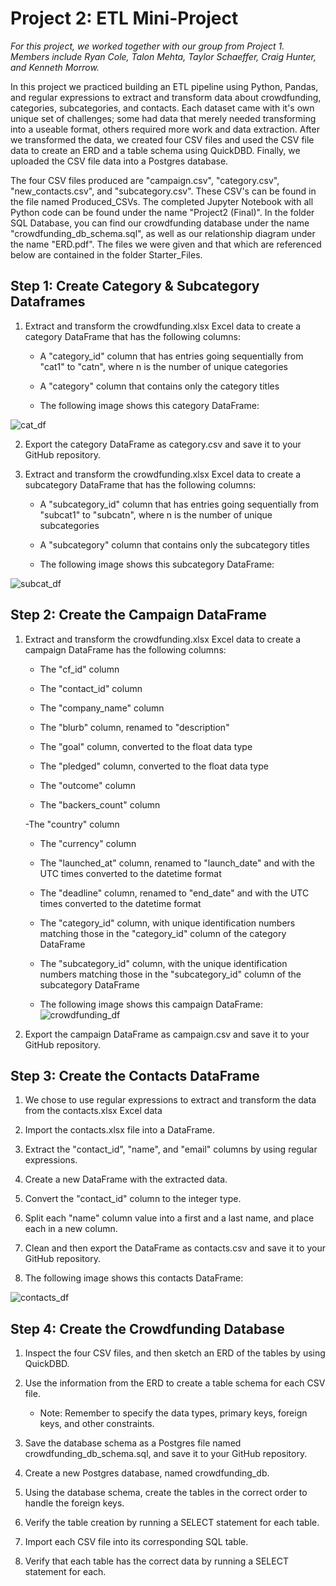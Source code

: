 #  **Project 2: ETL Mini-Project**
*For this project, we worked together with our group from Project 1. Members include Ryan Cole, Talon Mehta, Taylor Schaeffer, Craig Hunter, and Kenneth Morrow.*

In this project we practiced building an ETL pipeline using Python, Pandas, and regular expressions to extract and transform data about crowdfunding, categories, subcategories, and contacts. Each dataset came with it's own unique set of challenges; some had data that merely needed transforming into a useable format, others required more work and data extraction. After we transformed the data, we created four CSV files and used the CSV file data to create an ERD and a table schema using QuickDBD. Finally, we uploaded the CSV file data into a Postgres database.

The four CSV files produced are "campaign.csv", "category.csv", "new_contacts.csv", and "subcategory.csv". These CSV's can be found in the file named Produced_CSVs. The completed Jupyter Notebook with all Python code can be found under the name "Project2 (Final)". In the folder SQL Database, you can find our crowdfunding database under the name "crowdfunding_db_schema.sql", as well as our relationship diagram under the name "ERD.pdf". The files we were given and that which are referenced below are contained in the folder Starter_Files. 

##  **Step 1: Create Category & Subcategory Dataframes**
1. Extract and transform the crowdfunding.xlsx Excel data to create a category DataFrame that has the following columns:

	- A "category_id" column that has entries going sequentially from "cat1" to "catn", where n is the number of 	unique categories

	- A "category" column that contains only the category titles

	- The following image shows this category DataFrame:

![cat_df](https://github.com/taschaef/Crowdfunding_ETL/assets/124079708/ea77effb-5103-4913-ac8c-79512fe03651)



2. Export the category DataFrame as category.csv and save it to your GitHub repository.

3. Extract and transform the crowdfunding.xlsx Excel data to create a subcategory DataFrame that has the following columns:

	- A "subcategory_id" column that has entries going sequentially from "subcat1" to "subcatn", where n is the 	number of unique subcategories

	- A "subcategory" column that contains only the subcategory titles

	- The following image shows this subcategory DataFrame:

![subcat_df](https://github.com/taschaef/Crowdfunding_ETL/assets/124079708/7502a712-3f6c-4c7a-8eea-7613de4d5ac3)




##  **Step 2: Create the Campaign DataFrame**

1. Extract and transform the crowdfunding.xlsx Excel data to create a campaign DataFrame has the following columns:

	- The "cf_id" column

	- The "contact_id" column

	- The "company_name" column

	- The "blurb" column, renamed to "description"

	- The "goal" column, converted to the float data type

	- The "pledged" column, converted to the float data type

	- The "outcome" column

	- The "backers_count" column

	 -The "country" column

	- The "currency" column

	- The "launched_at" column, renamed to "launch_date" and with the UTC times converted to the datetime format

	- The "deadline" column, renamed to "end_date" and with the UTC times converted to the datetime format

	- The "category_id" column, with unique identification numbers matching those in the "category_id" column of 	the category DataFrame

	- The "subcategory_id" column, with the unique identification numbers matching those in the "subcategory_id" 	column of the subcategory DataFrame

	- The following image shows this campaign DataFrame:
  ![crowdfunding_df](https://github.com/taschaef/Crowdfunding_ETL/assets/124079708/18b4eeab-f2a5-4a90-8ba7-9d1837ccba16)

  

2. Export the campaign DataFrame as campaign.csv and save it to your GitHub repository.


## **Step 3: Create the Contacts DataFrame**

1. We chose to use regular expressions to extract and transform the data from the contacts.xlsx Excel data

2. Import the contacts.xlsx file into a DataFrame.

3. Extract the "contact_id", "name", and "email" columns by using regular expressions.

4. Create a new DataFrame with the extracted data.

5. Convert the "contact_id" column to the integer type.

6. Split each "name" column value into a first and a last name, and place each in a new column.

7. Clean and then export the DataFrame as contacts.csv and save it to your GitHub repository.

8. The following image shows this contacts DataFrame:


![contacts_df](https://github.com/taschaef/Crowdfunding_ETL/assets/124079708/b703cca3-3570-45b1-ada5-62c6cf596f18)

 
## **Step 4: Create the Crowdfunding Database**
1. Inspect the four CSV files, and then sketch an ERD of the tables by using QuickDBD.

2. Use the information from the ERD to create a table schema for each CSV file.

	- Note: Remember to specify the data types, primary keys, foreign keys, and other constraints.

3. Save the database schema as a Postgres file named crowdfunding_db_schema.sql, and save it to your GitHub repository.

4. Create a new Postgres database, named crowdfunding_db.

5. Using the database schema, create the tables in the correct order to handle the foreign keys.

6. Verify the table creation by running a SELECT statement for each table.

7. Import each CSV file into its corresponding SQL table.

8. Verify that each table has the correct data by running a SELECT statement for each.

